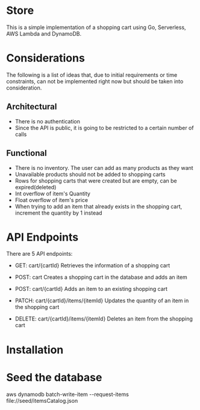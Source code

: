 # Store
This is a simple implementation of a shopping cart using Go, Serverless, AWS Lambda and DynamoDB.

# Considerations
The following is a list of ideas that, due to initial requirements or time constraints, can not be implemented right now but should be taken into consideration.

## Architectural
- There is no authentication
- Since the API is public, it is going to be restricted to a certain number of calls

## Functional
- There is no inventory. The user can add as many products as they want
- Unavailable products should not be added to shopping carts
- Rows for shopping carts that were created but are empty, can be expired(deleted)
- Int overflow of item's Quantity
- Float overflow of item's price
- When trying to add an item that already exists in the shopping cart, increment the quantity by 1 instead

# API Endpoints
There are 5 API endpoints:
- GET: cart/{cartId}
Retrieves the information of a shopping cart

- POST: cart
Creates a shopping cart in the database and adds an item

- POST: cart/{cartId}
Adds an item to an existing shopping cart

- PATCH: cart/{cartId}/items/{itemId}
Updates the quantity of an item in the shopping cart

- DELETE: cart/{cartId}/items/{itemId}
Deletes an item from the shopping cart

# Installation

# Seed the database
aws dynamodb batch-write-item --request-items file://seed/itemsCatalog.json
